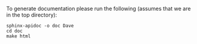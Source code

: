 To generate documentation please run the following (assumes that we are in the top directory):

```
sphinx-apidoc -o doc Dave
cd doc
make html
```
